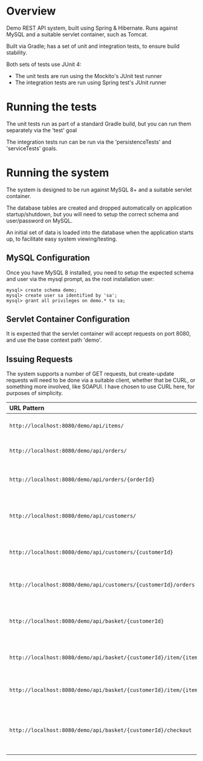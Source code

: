# Overview
Demo REST API system, built using Spring &amp; Hibernate. Runs against MySQL and a suitable servlet container, such as Tomcat.

Built via Gradle; has a set of unit and integration tests, to ensure build stability.

Both sets of tests use JUnit 4:

  * The unit tests are run using the Mockito's JUnit test runner
  * The integration tests are run using Spring test's JUnit runner

# Running the tests

The unit tests run as part of a standard Gradle build, but you can run them separately via the 'test' goal

The integration tests run can be run via the 'persistenceTests' and 'serviceTests' goals.

# Running the system

The system is designed to be run against MySQL 8+ and a suitable servlet container.

The database tables are created and dropped automatically on application startup/shutdown, but you will need to setup the correct schema and user/password on MySQL.

An initial set of data is loaded into the database when the application starts up, to facilitate easy system viewing/testing.

## MySQL Configuration

Once you have MySQL 8 installed, you need to setup the expected schema and user via the mysql prompt, as the root installation user:

```
mysql> create schema demo;
mysql> create user sa identified by 'sa';
mysql> grant all privileges on demo.* to sa;
```

## Servlet Container Configuration

It is expected that the servlet container will accept requests on port 8080, and use the base context path 'demo'. 

## Issuing Requests

The system supports a number of GET requests, but create-update requests will need to be done via a suitable client, whether that be CURL, or something more involved, like SOAPUI. I have chosen to use CURL here, for purposes of simplicity.

|URL Pattern        |Method       |Purpose      |Example
|:-------------------|:-------------|:-------------|:-------
|`http://localhost:8080/demo/api/items/`|GET|Summarises all items in the system|`curl http://localhost:8080/demo/api/items/`
|`http://localhost:8080/demo/api/orders/`|GET|Summarises all orders in the system|`curl http://localhost:8080/demo/api/orders/`
|`http://localhost:8080/demo/api/orders/{orderId}`|GET|Gets details for a specific order|`curl http://localhost:8080/demo/api/orders/1`
|`http://localhost:8080/demo/api/customers/`|GET|Summarises all customers in the system|`curl http://localhost:8080/demo/api/customers/`
|`http://localhost:8080/demo/api/customers/{customerId}`|GET|Gets details for a specific customer|`curl http://localhost:8080/demo/api/customers/1`
|`http://localhost:8080/demo/api/customers/{customerId}/orders`|GET|Gets orders for a specific customer|`curl http://localhost:8080/demo/api/customers/1/orders`
|`http://localhost:8080/demo/api/basket/{customerId}`|GET|Gets details for a specific customer's basket|`curl http://localhost:8080/demo/api/basket/1`
|`http://localhost:8080/demo/api/basket/{customerId}/item/{itemId}`|PUT|Adds an item to a customer's basket|`curl -H "Content-Type: application/json" -X PUT http://localhost:8080/demo/api/basket/1/item/1`
|`http://localhost:8080/demo/api/basket/{customerId}/item/{itemId}`|DELETE|Removes an item from a customer's basket|`curl -H "Content-Type: application/json" -X DELETE http://localhost:8080/demo/api/basket/1/item/1`
|`http://localhost:8080/demo/api/basket/{customerId}/checkout`|POST|Checks out a customer's basket to create a new order|`curl -H "Content-Type: application/json" -d '{"addressId":"1", "cardId":"1"}' -X POST http://localhost:8080/demo/api/basket/1/checkout`
